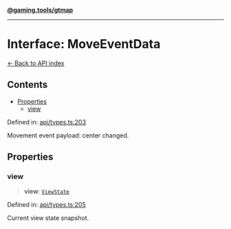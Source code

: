 [**@gaming.tools/gtmap**](README.md)

***

# Interface: MoveEventData

[← Back to API index](./README.md)

## Contents

- [Properties](#properties)
  - [view](#view)

Defined in: [api/types.ts:203](https://github.com/gamingtools/gt-map/blob/158dafcef9898e0f3f71a5a95a93f4449df181ba/packages/gtmap/src/api/types.ts#L203)

Movement event payload: center changed.

## Properties

### view

> **view**: [`ViewState`](Interface.ViewState.md)

Defined in: [api/types.ts:205](https://github.com/gamingtools/gt-map/blob/158dafcef9898e0f3f71a5a95a93f4449df181ba/packages/gtmap/src/api/types.ts#L205)

Current view state snapshot.
